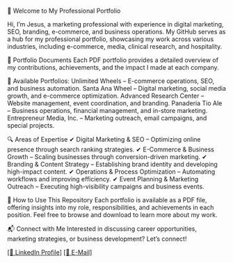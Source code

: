 📂 Welcome to My Professional Portfolio

Hi, I’m Jesus, a marketing professional with experience in digital marketing, SEO, branding, e-commerce, and business operations. 
My GitHub serves as a hub for my professional portfolio, showcasing my work across various industries, including e-commerce, media, clinical research, and hospitality.

📌 Portfolio Documents
Each PDF portfolio provides a detailed overview of my contributions, achievements, and the impact I made at each company.

📁 Available Portfolios:
Unlimited Wheels – E-commerce operations, SEO, and business automation.
Santa Ana Wheel – Digital marketing, social media growth, and e-commerce optimization.
Advanced Research Center – Website management, event coordination, and branding.
Panaderia Tio Ale – Business operations, financial management, and in-store marketing.
Entrepreneur Media, Inc. – Marketing outreach, email campaigns, and special projects.

🔍 Areas of Expertise
✔ Digital Marketing & SEO – Optimizing online presence through search ranking strategies.
✔ E-Commerce & Business Growth – Scaling businesses through conversion-driven marketing.
✔ Branding & Content Strategy – Establishing brand identity and developing high-impact content.
✔ Operations & Process Optimization – Automating workflows and improving efficiency.
✔ Event Planning & Marketing Outreach – Executing high-visibility campaigns and business events.

📂 How to Use This Repository
Each portfolio is available as a PDF file, offering insights into my role, responsibilities, and achievements in each position. Feel free to browse and download to learn more about my work.

📬 Connect with Me
Interested in discussing career opportunities, marketing strategies, or business development? Let’s connect!

[[🔗 LinkedIn Profile]](https://www.linkedin.com/in/jesusgermain/)  [[📧 E-Mail]](@jesus.germain@gmail.com)

